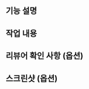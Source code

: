 ## 기능 설명
<!-- 새로 추가된 기능에 대해 간단히 설명해주세요. -->


## 작업 내용
<!-- 기능 추가를 위한 작업 내용을 적어주세요. -->


## 리뷰어 확인 사항 (옵션)
<!-- 
리뷰어가 집중해서 확인해야 할 부분을 적어주세요.
고민되었던 점이나 추가적으로 확인이 필요한 부분이 있다면 적어주세요.
-->


## 스크린샷 (옵션)
